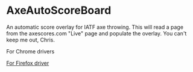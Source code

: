 # AxeAutoScoreBoard
An automatic score overlay for IATF axe throwing.  This will read a page from the axescores.com "Live" page and populate the overlay.  You can't keep me out, Chris.


For Chrome drivers

<a href="https://sites.google.com/a/chromium.org/chromedriver/downloads" target="_blank">

For Firefox driver

<a href="https://github.com/mozilla/geckodriver/releases" target="_blank">
